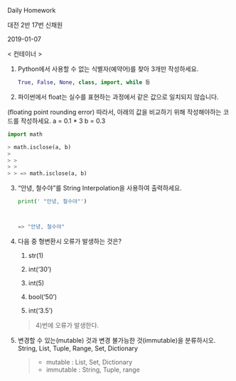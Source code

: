 Daily Homework 

대전 2반 17번 신채원

2019-01-07



< 컨테이너 >

1. Python에서 사용할 수 없는 식별자(예약어)를 찾아 3개만 작성하세요.

   ```python
   True, False, None, class, import, while 등
   ```

2. 파이썬에서 float는 실수를 표현하는 과정에서 같은 값으로 일치되지 않습니다.

  (floating point rounding error)
  따라서, 아래의 값을 비교하기 위해 작성해야하는 코드를 작성하세요.
  a = 0.1 * 3
  b = 0.3

```python
import math

> math.isclose(a, b)
>
> >
> >
> > => math.isclose(a, b)
```

3. “안녕, 철수야”를 String Interpolation을 사용하여 출력하세요.

   ```python
   print(' "안녕, 철수야"')
   
   
   
   => "안녕, 철수야"
   ```

4. 다음 중 형변환시 오류가 발생하는 것은?
   1) str(1) 

   2) int(‘30’)

   3) int(5) 

   4) bool(‘50’)

   5) int(‘3.5’)

   > 4)번에 오류가 발생한다.



5. 변경할 수 있는(mutable) 것과 변경 불가능한 것(immutable)을 분류하시오.
   String, List, Tuple, Range, Set, Dictionary

   >* mutable : List, Set, Dictionary
   >* immutable : String, Tuple, range